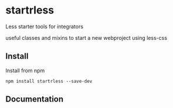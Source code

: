 # startrless
Less starter tools for integrators

useful classes and mixins to start a new webproject using less-css

## Install

Install from npm

    npm install startrless --save-dev

## Documentation


